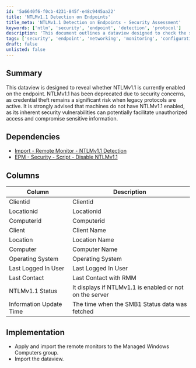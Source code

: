 ```yaml
---
id: '5a6640f6-f0cb-4231-845f-e48c9445aa22'
title: 'NTLMv1.1 Detection on Endpoints'
title_meta: 'NTLMv1.1 Detection on Endpoints - Security Assessment'
keywords: ['ntlm', 'security', 'endpoint', 'detection', 'protocol']
description: 'This document outlines a dataview designed to check the status of NTLMv1.1 on endpoints, highlighting the security risks associated with its use and providing implementation steps for monitoring. It emphasizes the importance of disabling NTLMv1.1 to protect sensitive information from unauthorized access.'
tags: ['security', 'endpoint', 'networking', 'monitoring', 'configuration']
draft: false
unlisted: false
---
```

## Summary

This dataview is designed to reveal whether NTLMv1.1 is currently enabled on the endpoint. NTLMv1.1 has been deprecated due to security concerns, as credential theft remains a significant risk when legacy protocols are active. It is strongly advised that machines do not have NTLMv1.1 enabled, as its inherent security vulnerabilities can potentially facilitate unauthorized access and compromise sensitive information.

## Dependencies

- [Import - Remote Monitor - NTLMv1.1 Detection](https://proval.itglue.com/DOC-5078775-14448845)
- [EPM - Security - Script - Disable NTLMv1.1](https://proval.itglue.com/DOC-5078775-14448793)

## Columns

| Column                     | Description                                             |
|---------------------------|---------------------------------------------------------|
| Clientid                  | Clientid                                               |
| Locationid                | Locationid                                             |
| Computerid                | Computerid                                             |
| Client                    | Client Name                                           |
| Location                  | Location Name                                         |
| Computer                  | Computer Name                                         |
| Operating System          | Operating System                                       |
| Last Logged In User       | Last Logged In User                                   |
| Last Contact              | Last Contact with RMM                                 |
| NTLMv1.1 Status           | It displays if NTLMv1.1 is enabled or not on the server |
| Information Update Time    | The time when the SMB1 Status data was fetched       |

## Implementation

- Apply and import the remote monitors to the Managed Windows Computers group.
- Import the dataview.







